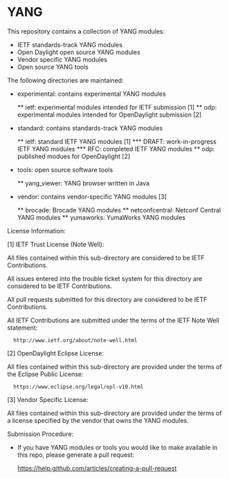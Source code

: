 YANG
====

This repository contains a collection of YANG modules:
  * IETF standards-track YANG modules
  * Open Daylight open source YANG modules
  * Vendor specific YANG modules
  * Open source YANG tools

The following directories are maintained:

  * experimental: contains experimental YANG modules

    ** ietf: experimental modules intended for IETF submission [1]
    ** odp: experimental modules intended for OpenDaylight submission [2]

  * standard: contains standards-track YANG modules

     ** ietf: standard IETF YANG modules [1]
        *** DRAFT: work-in-progress IETF YANG modules
        *** RFC: completed IETF YANG modules
     ** odp: published modues for OpenDaylight [2]

   * tools: open source software tools

     ** yang_viewer: YANG browser written in Java

   * vendor: contains vendor-specific YANG modules [3]

     ** brocade: Brocade YANG modules
     ** netconfcentral: Netconf Central YANG modules
     ** yumaworks: YumaWorks YANG modules


License Information:

 [1]  IETF Trust License  (Note Well):

   All files contained within this sub-directory are
   considered to be IETF Contributions.

   All issues entered into the trouble ticket system for this
   directory are considered to be IETF Contributions.

   All pull requests submitted for this
   directory are considered to be IETF Contributions.

   All IETF Contributions are submitted under the terms of
   the IETF Note Well statement:

      http://www.ietf.org/about/note-well.html


 [2]  OpenDaylight Eclipse License:

   All files contained within this sub-directory are
   provided under the terms of the Eclipse Public License:

      https://www.eclipse.org/legal/epl-v10.html


 [3]  Vendor Specific License:

   All files contained within this sub-directory are
   provided under the terms of a license specified
   by the vendor that owns the YANG modules.


Submission Procedure:

   * If you have YANG modules or tools you would like to make available
     in this repo, please generate a pull request:

     https://help.github.com/articles/creating-a-pull-request